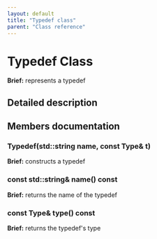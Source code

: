 ```yaml
---
layout: default
title: "Typedef class"
parent: "Class reference"
---
```


# Typedef Class

**Brief:** represents a typedef

## Detailed description

## Members documentation

### Typedef(std::string name, const Type& t)

**Brief:** constructs a typedef

### const std::string& name() const

**Brief:** returns the name of the typedef

### const Type& type() const

**Brief:** returns the typedef's type

